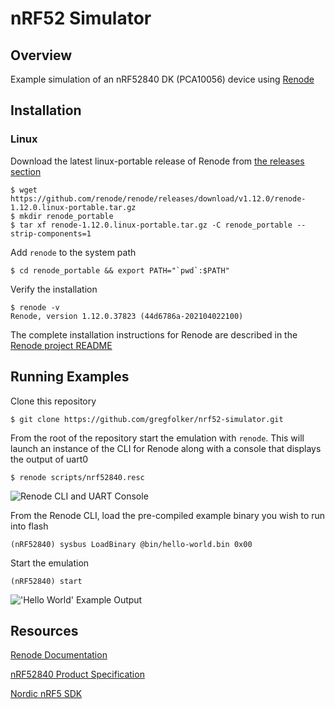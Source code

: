 # nRF52 Simulator

## Overview
Example simulation of an nRF52840 DK (PCA10056) device using [Renode](https://github.com/renode/renode)

## Installation

### Linux

Download the latest linux-portable release of Renode from [the releases section](https://github.com/renode/renode/releases/tag/v1.12.0)

```
$ wget https://github.com/renode/renode/releases/download/v1.12.0/renode-1.12.0.linux-portable.tar.gz
$ mkdir renode_portable
$ tar xf renode-1.12.0.linux-portable.tar.gz -C renode_portable --strip-components=1
```

Add `renode` to the system path

```
$ cd renode_portable && export PATH="`pwd`:$PATH"
```

Verify the installation

```
$ renode -v
Renode, version 1.12.0.37823 (44d6786a-202104022100)
```

The complete installation instructions for Renode are described in the [Renode project README](https://github.com/renode/renode/blob/master/README.rst#installation)

## Running Examples

Clone this repository

```
$ git clone https://github.com/gregfolker/nrf52-simulator.git
```

From the root of the repository start the emulation with `renode`. This will launch an instance of the CLI for Renode along with a
console that displays the output of uart0

```
$ renode scripts/nrf52840.resc
```

![Renode CLI and UART Console](../images/renode-example.png)

From the Renode CLI, load the pre-compiled example binary you wish to run into flash

```
(nRF52840) sysbus LoadBinary @bin/hello-world.bin 0x00
```

Start the emulation

```
(nRF52840) start
```

!['Hello World' Example Output](../images/renode-example2.png)

## Resources

[Renode Documentation](https://renode.readthedocs.io/en/latest/index.html)

[nRF52840 Product Specification](https://infocenter.nordicsemi.com/topic/struct_nrf52/struct/nrf52840.html?cp=4_0)

[Nordic nRF5 SDK](https://www.nordicsemi.com/Products/Development-software/nRF5-SDK/Download#infotabs)
